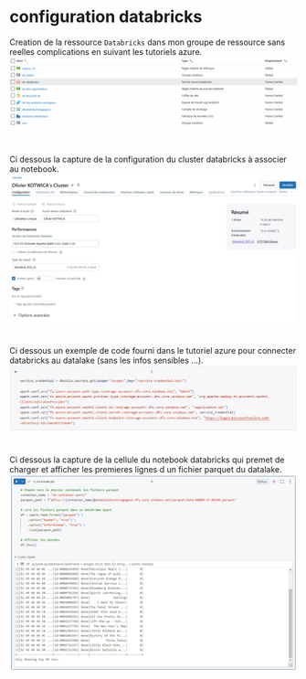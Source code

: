 # **configuration databricks**


Creation de la ressource `Databricks` dans mon groupe de ressource sans reelles complications en suivant les tutoriels azure.
![ressource_databricks](images/ressource_databricks.png)
# 

Ci dessous la capture de la configuration du cluster databricks à associer au notebook.
![config cluster](images/config_cluster.png)
# 

Ci dessous un exemple de code fourni dans le tutoriel azure pour connecter databricks au datalake (sans les infos sensibles ...).
![connexion](images/connexion.png)
# 

Ci dessous la capture de la cellule du notebook databricks qui premet de charger et afficher les premieres lignes d un fichier parquet du datalake.
![mount](images/mount.png)
